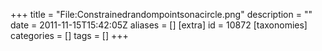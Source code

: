 +++
title = "File:Constrainedrandompointsonacircle.png"
description = ""
date = 2011-11-15T15:42:05Z
aliases = []
[extra]
id = 10872
[taxonomies]
categories = []
tags = []
+++


